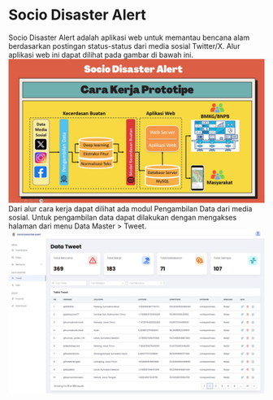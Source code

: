 # Socio Disaster Alert
Socio Disaster Alert adalah aplikasi web untuk memantau bencana alam berdasarkan postingan status-status dari media sosial Twitter/X. Alur aplikasi web ini dapat dilihat pada gambar di bawah ini.
![Preview](images/01.jpg)
Dari alur cara kerja dapat dilihat ada modul Pengambilan Data dari media sosial. Untuk pengambilan data dapat dilakukan dengan mengakses halaman dari menu Data Master > Tweet.
 ![Preview](images/05.jpg) 
